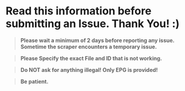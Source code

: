 # Read this information before submitting an Issue. Thank You!  :)

> **Please wait a minimum of 2 days before reporting any issue. Sometime the scraper encounters a temporary issue.**

> **Please Specify the exact File and ID that is not working.**

> **Do NOT ask for anything illegal! Only EPG is provided!**

> **Be patient.**
